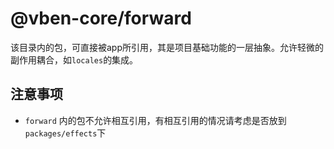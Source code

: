 # @vben-core/forward

该目录内的包，可直接被app所引用，其是项目基础功能的一层抽象。允许轻微的副作用耦合，如`locales`的集成。

## 注意事项

- `forward` 内的包不允许相互引用，有相互引用的情况请考虑是否放到`packages/effects`下
